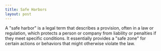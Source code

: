 ```yaml
---
title: Safe Harbors
layout: post
---
```



A "safe harbor" is a legal term that describes a provision, often in a law or regulation, which protects a person or company from liability or penalties if they meet specific conditions. It essentially provides a "safe zone" for certain actions or behaviors that might otherwise violate the law. 

